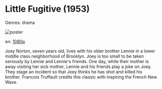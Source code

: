 # Little Fugitive (1953)

Genres: drama

![poster](http://image.tmdb.org/t/p/w500/rwkNUgTlQvXED8oGlk3T9uZsjbK.jpg)

en:
  [1080p](magnet:?xt=urn:btih:1b88616545c7d0b4bc8256f76c6277034f75ad0c&dn=Little+Fugitive+(1953)+%5B1080p%5D&tr=udp%3A%2F%2Ftracker.yify-torrents.com%2Fannounce&tr=udp%3A%2F%2Fopen.demonii.com%3A1337&tr=udp%3A%2F%2Fexodus.desync.com%3A6969&tr=udp%3A%2F%2Ftracker.istole.it%3A80&tr=udp%3A%2F%2Ftracker.publicbt.com%3A80&tr=udp%3A%2F%2Ftracker.openbittorrent.com%3A80&tr=udp%3A%2F%2Ftracker.leechers-paradise.org%3A6969&tr=udp%3A%2F%2F9.rarbg.com%3A2710&tr=udp%3A%2F%2Fp4p.arenabg.ch%3A1337&tr=udp%3A%2F%2Fp4p.arenabg.com%3A1337&tr=udp%3A%2F%2Ftracker.coppersurfer.tk%3A6969)
  


Joey Norton, seven years old, lives with his older brother Lennie in a lower middle class neighborhood of Brooklyn. Joey is too small to be taken seriously by Lennie and Lennie's friends. One day, while their mother is away visiting her sick mother, Lennie and his friends play a joke on Joey. They stage an incident so that Joey thinks he has shot and killed his brother. Francois Truffault credits this classic with inspiring the French New Wave.